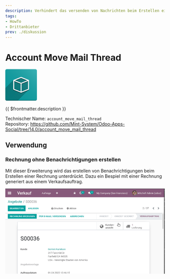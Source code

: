 ```yaml
---
description: Verhindert das versenden von Nachrichten beim Erstellen einer Buchung.
tags:
- HowTo
- Drittanbieter
prev: ./diskussion
---
```

# Account Move Mail Thread
![icon_oms_box](assets/icon_oms_box.png)

{{ $frontmatter.description }}
 
Technischer Name: `account_move_mail_thread`\
Repository: <https://github.com/Mint-System/Odoo-Apps-Social/tree/14.0/account_move_mail_thread>

## Verwendung

### Rechnung ohne Benachrichtigungen erstellen

Mit dieser Erweiterung wird das erstellen von Benachrichtigungen beim Erstellen einer Rechnung unterdrückt. Dazu ein Bespiel mit einer Rechnung generiert aus einem Verkaufsauftrag.

![Account Move Mail Thread](assets/Account%20Move%20Mail%20Thread.gif)